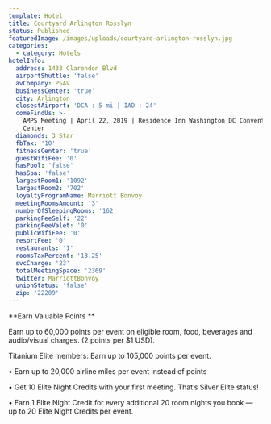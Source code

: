 ```yaml
---
template: Hotel
title: Courtyard Arlington Rosslyn
status: Published
featuredImage: /images/uploads/courtyard-arlington-rosslyn.jpg
categories:
  - category: Hotels
hotelInfo:
  address: 1433 Clarendon Blvd
  airportShuttle: 'false'
  avCompany: PSAV
  businessCenter: 'true'
  city: Arlington
  closestAirport: 'DCA : 5 mi | IAD : 24'
  comeFindUs: >-
    AMPS Meeting | April 22, 2019 | Residence Inn Washington DC Convention
    Center
  diamonds: 3 Star
  fbTax: '10'
  fitnessCenter: 'true'
  guestWifiFee: '0'
  hasPool: 'false'
  hasSpa: 'false'
  largestRoom1: '1092'
  largestRoom2: '702'
  loyaltyProgramName: Marriott Bonvoy
  meetingRoomsAmount: '3'
  numberOfSleepingRooms: '162'
  parkingFeeSelf: '22'
  parkingFeeValet: '0'
  publicWifiFee: '0'
  resortFee: '0'
  restaurants: '1'
  roomsTaxPercent: '13.25'
  svcCharge: '23'
  totalMeetingSpace: '2369'
  twitter: MarriottBonvoy
  unionStatus: 'false'
  zip: '22209'
---
```

**Earn Valuable Points**

Earn up to 60,000 points per event on eligible room, food, beverages and audio/visual charges. (2 points per $1 USD). 

Titanium Elite members: Earn up to 105,000 points per event.

•	Earn up to 20,000 airline miles per event instead of points

•	Get 10 Elite Night Credits with your first meeting. That’s Silver Elite status!

•	Earn 1 Elite Night Credit for every additional 20 room nights you book — up to 20 Elite Night Credits per event.
